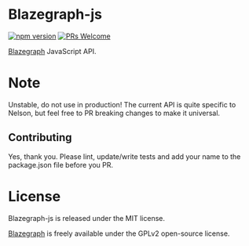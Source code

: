 # Blazegraph-js

[![npm version](https://badge.fury.io/js/blazegraph.svg)](https://www.npmjs.com/package/blazegraph)
[![PRs Welcome](https://img.shields.io/badge/PRs-welcome-brightgreen.svg)](#contributing)

[Blazegraph](https://www.blazegraph.com/) JavaScript API.

# Note

Unstable, do not use in production! The current API is quite specific to Nelson, but feel free to PR breaking changes to make it universal.

## Contributing

Yes, thank you. Please lint, update/write tests and add your name to the package.json file before you PR.

# License

Blazegraph-js is released under the MIT license.

[Blazegraph](https://www.blazegraph.com/) is freely available under the GPLv2 open-source license.
